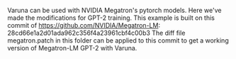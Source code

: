 Varuna can be used with NVIDIA Megatron's pytorch models. Here we've made the modifications for GPT-2 training.
This example is built on this commit of https://github.com/NVIDIA/Megatron-LM: 28cd66e1a2d01ada962c356f4a23961cbf4c00b3
The diff file megatron.patch in this folder can be applied to this commit to get a working version of 
Megatron-LM GPT-2 with Varuna. 
